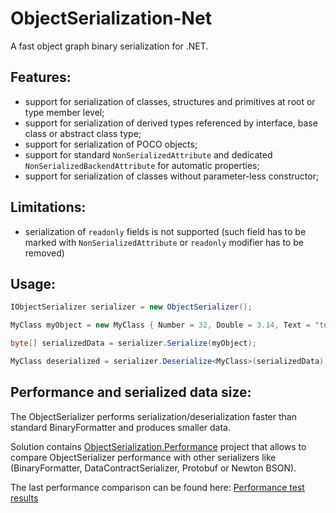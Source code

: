 ObjectSerialization-Net
===========

A fast object graph binary serialization for .NET.

## Features:
* support for serialization of classes, structures and primitives at root or type member level;
* support for serialization of derived types referenced by interface, base class or abstract class type;
* support for serialization of POCO objects;
* support for standard `NonSerializedAttribute` and dedicated `NonSerializedBackendAttribute` for automatic properties;
* support for serialization of classes without parameter-less constructor;

## Limitations:
* serialization of `readonly` fields is not supported (such field has to be marked with `NonSerializedAttribute` or `readonly` modifier has to be removed)

## Usage:

```c#
IObjectSerializer serializer = new ObjectSerializer();

MyClass myObject = new MyClass { Number = 32, Double = 3.14, Text = "test" };

byte[] serializedData = serializer.Serialize(myObject);

MyClass deserialized = serializer.Deserialize<MyClass>(serializedData);
```

## Performance and serialized data size:

The ObjectSerializer performs serialization/deserialization faster than standard BinaryFormatter and produces smaller data.

Solution contains [ObjectSerialization.Performance](https://github.com/Suremaker/ObjectSerialization-Net/tree/master/ObjectSerialization.Performance) project that allows to compare ObjectSerializer performance with other serializers like (BinaryFormatter, DataContractSerializer, Protobuf or Newton BSON).

The last performance comparison can be found here: [Performance test results](https://github.com/Suremaker/ObjectSerialization-Net/blob/master/PerformanceResults/)
